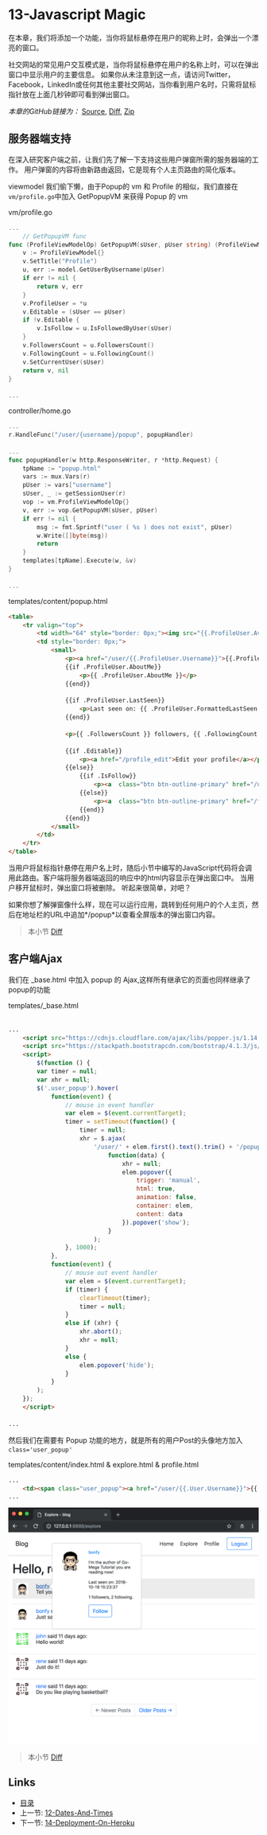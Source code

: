 # 13-Javascript Magic

在本章，我们将添加一个功能，当你将鼠标悬停在用户的昵称上时，会弹出一个漂亮的窗口。

社交网站的常见用户交互模式是，当你将鼠标悬停在用户的名称上时，可以在弹出窗口中显示用户的主要信息。 如果你从未注意到这一点，请访问Twitter，Facebook，LinkedIn或任何其他主要社交网站，当你看到用户名时，只需将鼠标指针放在上面几秒钟即可看到弹出窗口。

_本章的GitHub链接为：_ [Source](https://github.com/bonfy/go-mega-code/tree/13-Javascript-Magic), [Diff](https://github.com/bonfy/go-mega-code/compare/12-Dates-And-Times...13-Javascript-Magic), [Zip](https://github.com/bonfy/go-mega-code/archive/v1.3.zip)

## 服务器端支持

在深入研究客户端之前，让我们先了解一下支持这些用户弹窗所需的服务器端的工作。 用户弹窗的内容将由新路由返回，它是现有个人主页路由的简化版本。

viewmodel 我们偷下懒，由于Popup的 vm 和 Profile 的相似，我们直接在 `vm/profile.go`中加入 GetPopupVM 来获得 Popup 的 vm

vm/profile.go
```go
...
    // GetPopupVM func
func (ProfileViewModelOp) GetPopupVM(sUser, pUser string) (ProfileViewModel, error) {
	v := ProfileViewModel{}
	v.SetTitle("Profile")
	u, err := model.GetUserByUsername(pUser)
	if err != nil {
		return v, err
	}
	v.ProfileUser = *u
	v.Editable = (sUser == pUser)
	if !v.Editable {
		v.IsFollow = u.IsFollowedByUser(sUser)
	}
	v.FollowersCount = u.FollowersCount()
	v.FollowingCount = u.FollowingCount()
	v.SetCurrentUser(sUser)
	return v, nil
}

...
```

controller/home.go
```go
...
r.HandleFunc("/user/{username}/popup", popupHandler)

...
func popupHandler(w http.ResponseWriter, r *http.Request) {
	tpName := "popup.html"
	vars := mux.Vars(r)
	pUser := vars["username"]
	sUser, _ := getSessionUser(r)
	vop := vm.ProfileViewModelOp{}
	v, err := vop.GetPopupVM(sUser, pUser)
	if err != nil {
		msg := fmt.Sprintf("user ( %s ) does not exist", pUser)
		w.Write([]byte(msg))
		return
	}
	templates[tpName].Execute(w, &v)
}

...
```

templates/content/popup.html
```html
<table>
    <tr valign="top">
        <td width="64" style="border: 0px;"><img src="{{.ProfileUser.Avatar}}&s=64"></td>
        <td style="border: 0px;">
            <small>
                <p><a href="/user/{{.ProfileUser.Username}}">{{.ProfileUser.Username}}</a></p>
                {{if .ProfileUser.AboutMe}}
                    <p>{{ .ProfileUser.AboutMe }}</p>
                {{end}}
                
                {{if .ProfileUser.LastSeen}}
                    <p>Last seen on: {{ .ProfileUser.FormattedLastSeen }}</p>
                {{end}}

                <p>{{ .FollowersCount }} followers, {{ .FollowingCount }} following.</p>

                {{if .Editable}}
                    <p><a href="/profile_edit">Edit your profile</a></p>
                {{else}}
                    {{if .IsFollow}}
                        <p><a  class="btn btn-outline-primary" href="/unfollow/{{.ProfileUser.Username}}">Unfollow</a></p>
                    {{else}}
                        <p><a  class="btn btn-outline-primary" href="/follow/{{.ProfileUser.Username}}">Follow</a></p>
                    {{end}}
                {{end}}
            </small>
        </td>
    </tr>
</table>
```

当用户将鼠标指针悬停在用户名上时，随后小节中编写的JavaScript代码将会调用此路由。客户端将服务器端返回的响应中的html内容显示在弹出窗口中。 当用户移开鼠标时，弹出窗口将被删除。 听起来很简单，对吧？

如果你想了解弹窗像什么样，现在可以运行应用，跳转到任何用户的个人主页，然后在地址栏的URL中追加*/popup*以查看全屏版本的弹出窗口内容。

> 本小节 [Diff](https://github.com/bonfy/go-mega-code/commit/f48f4a33425c1a10622ab721adee43053cf96ccc)

## 客户端Ajax

我们在 \_base.html 中加入 popup 的 Ajax,这样所有继承它的页面也同样继承了 popup的功能

templates/\_base.html
```html

...
    <script src="https://cdnjs.cloudflare.com/ajax/libs/popper.js/1.14.3/umd/popper.min.js" integrity="sha384-ZMP7rVo3mIykV+2+9J3UJ46jBk0WLaUAdn689aCwoqbBJiSnjAK/l8WvCWPIPm49" crossorigin="anonymous"></script>
    <script src="https://stackpath.bootstrapcdn.com/bootstrap/4.1.3/js/bootstrap.min.js" integrity="sha384-ChfqqxuZUCnJSK3+MXmPNIyE6ZbWh2IMqE241rYiqJxyMiZ6OW/JmZQ5stwEULTy" crossorigin="anonymous"></script>
    <script>
        $(function () {
        var timer = null;
        var xhr = null;
        $('.user_popup').hover(
            function(event) {
                // mouse in event handler
                var elem = $(event.currentTarget);
                timer = setTimeout(function() {
                    timer = null;
                    xhr = $.ajax(
                        '/user/' + elem.first().text().trim() + '/popup').done(
                            function(data) {
                                xhr = null;
                                elem.popover({
                                    trigger: 'manual',
                                    html: true,
                                    animation: false,
                                    container: elem,
                                    content: data
                                }).popover('show');
                            }
                        );
                }, 1000);
            },
            function(event) {
                // mouse out event handler
                var elem = $(event.currentTarget);
                if (timer) {
                    clearTimeout(timer);
                    timer = null;
                }
                else if (xhr) {
                    xhr.abort();
                    xhr = null;
                }
                else {
                    elem.popover('hide');
                }
            }
        );
    });
    </script>

...
```

然后我们在需要有 Popup 功能的地方，就是所有的用户Post的头像地方加入 `class='user_popup'`

templates/content/index.html & explore.html & profile.html
```html
...
    <td><span class="user_popup"><a href="/user/{{.User.Username}}">{{ .User.Username }}</a></span> said {{.FormattedTimeAgo}}:<br>{{ .Body }}</td>
...
```

![13-01](images/13-01.png)

> 本小节 [Diff](https://github.com/bonfy/go-mega-code/commit/8259a0b1347ea5aeab1b6b7351b88d147ce3c01b)

## Links

  * [目录](README.md)
  * 上一节: [12-Dates-And-Times](12-dates-and-times.md)
  * 下一节: [14-Deployment-On-Heroku](14-deployment-on-heroku.md)